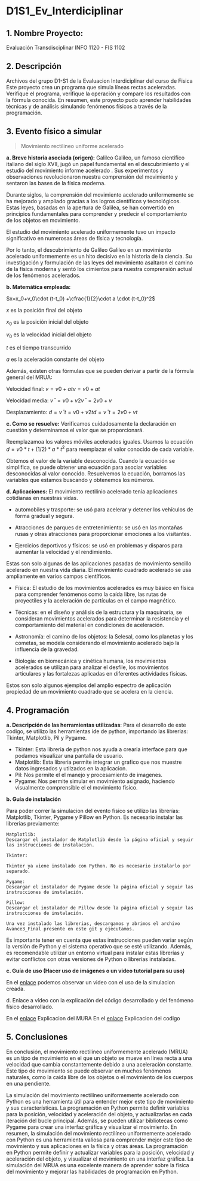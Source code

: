 # D1S1_Ev_Interdiciplinar

## 1. **Nombre Proyecto:**  
Evaluación Transdisciplinar
INFO 1120 - FIS 1102
                    
## 2. Descripción
Archivos del grupo D1-S1 de la Evaluacion Interdiciplinar del curso de Fisica
Este proyecto crea un programa que simula líneas rectas aceleradas. Verifique el programa, verifique la operación y compare los resultados con la fórmula conocida. En resumen, este proyecto pudo aprender habilidades técnicas y de análisis simulando fenómenos físicos a través de la programación.


## 3. Evento físico a simular
> Movimiento rectilineo uniforme acelerado 

**a. Breve historia asociada (origen):** Galileo Galileo, un famoso científico italiano del siglo XVII, jugó un papel fundamental en el descubrimiento y el estudio del movimiento informe acelerado . Sus experimentos y observaciones revolucionaron nuestra       comprensión del movimiento y sentaron las bases de la física moderna.

Durante siglos, la comprensión del movimiento acelerado uniformemente se ha mejorado y ampliado gracias a los logros              científicos y tecnológicos. Estas leyes, basadas en la apertura de Galilea, se han convertido en principios fundamentales          para comprender y predecir el comportamiento de los objetos en movimiento.

El estudio del movimiento acelerado uniformemente tuvo un impacto significativo en numerosas áreas de física y tecnología.

Por lo tanto, el descubrimiento de Galileo Galileo en un movimiento acelerado uniformemente es un hito decisivo en la historia de la ciencia. Su investigación y formulación de las leyes del movimiento asaltaron el camino de la física moderna y sentó los cimientos para nuestra comprensión actual de los fenómenos acelerados.



**b. Matemática empleada:**
  
  $x=x_0+v_0\cdot (t-t_0) +\cfrac{1}{2}\cdot a \cdot (t-t_0)^2$
  
  $x$ es la posición final del objeto 

  $x_0$ es la posición inicial del objeto
  
  $v_0$ es la velocidad inicial del objeto
  
  $t$ es el tiempo transcurrido
  
  $a$ es la aceleración constante del objeto


Además, existen otras fórmulas que se pueden derivar a partir de la fórmula general del MRUA:

Velocidad final: $v=v0+atv=v0​+at$

Velocidad media: $vˉ=v0+v2vˉ=2v0​+v​$

Desplazamiento: $d=vˉt=v0+v2td=vˉt=2v0​+v​t$


**c. Como se resuelve:**
Verificamos cuidadosamente la declaración en cuestión y determinamos el valor que se proporcionará.

Reemplazamoa los valores móviles acelerados iguales. Usamos la ecuación  $d = v0 * t +(1/2) * a * t^2$ para reemplazar el valor conocido de cada variable.

Obtemos el valor de la variable desconocida. Cuando la ecuación se simplifica, se puede obtener una ecuación para asociar variables desconocidas al valor conocido. Resuelvemos la ecuación, borramos las variables que estamos buscando y obtenemos los números.


  
**d. Aplicaciones:**
 El movimiento rectilinio  acelerado tenía aplicaciones cotidianas en nuestras vidas.

- automobiles y trasporte: se usó para acelerar y detener los vehículos de forma gradual y segura.

- Atracciones de parques de entretenimiento: se usó en las montañas rusas y otras atracciones para proporcionar emociones a los visitantes.

- Ejercicios deportivos y físicos: se usó en problemas y disparos para aumentar la velocidad y el rendimiento.

Estas son solo algunas de las aplicaciones pasadas de movimiento sencillo acelerado en nuestra vida diaria.
El movimiento cuadrado acelerado se usa ampliamente en varios campos científicos.

- Física: El estudio de los movimientos acelerados es muy básico en física para comprender fenómenos como la caída libre, las rutas de proyectiles y la aceleración de partículas en el campo magnético.

- Técnicas: en el diseño y análisis de la estructura y la maquinaria, se consideran movimientos acelerados para determinar la resistencia y el comportamiento del material en condiciones de aceleración.

- Astronomía: el camino de los objetos: la Selesal, como los planetas y los cometas, se modela considerando el movimiento acelerado bajo la influencia de la gravedad.

- Biología: en biomecánica y cinética humana, los movimientos acelerados se utilizan para analizar el desfile, los movimientos articulares y las fortalezas aplicadas en diferentes actividades físicas.

Estos son solo algunos ejemplos del amplio espectro de aplicación propiedad de un movimiento cuadrado que se acelera en la ciencia.




  
  
  
## 4. Programación
**a. Descripción de las herramientas utilizadas**:
Para el desarrollo de este codigo, se utilizo las herramientas ide de python, importando las librerias: Tkinter, Matplotlib, Pil y Pygame.
- Tkinter: Esta libreria de python nos ayuda a crearla interface para que podamos visualizar una pantalla de usuario. 
- Matplotlib: Esta  libreria permite integrar un grafico que nos muestre datos ingresados y utilzados en la aplicacion.
- Pil: Nos permite el el manejo y procesamiento de imagenes.
- Pygame: Nos permite simular en movimiento asignado, haciendo visualmente comprensible el el movimiento fisico.
  
**b. Guía de instalación**

  Para poder correr la simulacion del evento fisico se utilizo las librerías: Matplotlib, Tkinter, Pygame y Pillow en Python. Es necesario instalar las librerias previamente:

    Matplotlib:
    Descargar el instalador de Matplotlib desde la página oficial y seguir las instrucciones de instalación.

    Tkinter:

    Tkinter ya viene instalado con Python. No es necesario instalarlo por separado.
    
    Pygame:
    Descargar el instalador de Pygame desde la página oficial y seguir las instrucciones de instalación.
    
    Pillow:
    Descargar el instalador de Pillow desde la página oficial y seguir las instrucciones de instalación.
    
    Una vez instalado las librerias, descargamos y abrimos el archivo Avance3_Final presente en este git y ejecutamos.
    
Es importante tener en cuenta que estas instrucciones pueden variar según la versión de Python y el sistema operativo que se esté utilizando. Además, es recomendable utilizar un entorno virtual para instalar estas librerías y evitar conflictos con otras versiones de Python o librerías instaladas. 
  
**c. Guía de uso (Hacer uso de imágenes o un video tutorial para su uso)**
  
 En el [enlace](https://youtu.be/21EGmrJNaHk) podemos observar un video con el uso de la simulacion creada.
  
d. Enlace a vídeo con la explicación del código desarrollado y del fenómeno físico
    desarrollado.
    
   En el [enlace](https://youtu.be/m7y-Ere5bY) Explicacion del MURA
   En el [enlace](https://youtu.be/JHa95746cJE) Explicacion del codigo
    
## 5. Conclusiones
En conclusión, el movimiento rectilíneo uniformemente acelerado (MRUA) es un tipo de movimiento en el que un objeto se mueve en línea recta a una velocidad que cambia constantemente debido a una aceleración constante. Este tipo de movimiento se puede observar en muchos fenómenos naturales, como la caída libre de los objetos o el movimiento de los cuerpos en una pendiente. 

La simulación del movimiento rectilíneo uniformemente acelerado con Python es una herramienta útil para entender mejor este tipo de movimiento y sus características. La programación en Python permite definir variables para la posición, velocidad y aceleración del objeto, y actualizarlas en cada iteración del bucle principal. Además, se pueden utilizar bibliotecas como Pygame para crear una interfaz gráfica y visualizar el movimiento.
En resumen, la simulación del movimiento rectilíneo uniformemente acelerado con Python es una herramienta valiosa para comprender mejor este tipo de movimiento y sus aplicaciones en la física y otras áreas. La programación en Python permite definir y actualizar variables para la posición, velocidad y aceleración del objeto, y visualizar el movimiento en una interfaz gráfica. La simulación del MRUA es una excelente manera de aprender sobre la física del movimiento y mejorar las habilidades de programación en Python.





 
   
